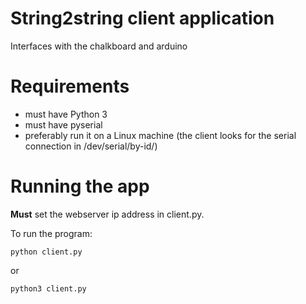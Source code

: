 String2string client application
=========

Interfaces with the chalkboard and arduino

Requirements
=========
* must have Python 3
* must have pyserial
* preferably run it on a Linux machine (the client looks for the serial connection in /dev/serial/by-id/)

Running the app
=========
<b>Must</b> set the webserver ip address in client.py.

To run the program:
```
python client.py
```

or

```
python3 client.py
```
